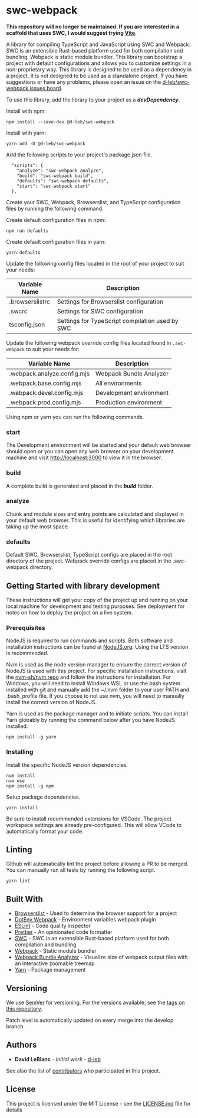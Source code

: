 # swc-webpack

**This repository will no longer be maintained. If you are interested in a scaffold that uses SWC, I would suggest trying [Vite](https://github.com/vitejs/vite).**

A library for compiling TypeScript and JavaScript using SWC and Webpack. SWC is an extensible Rust-based platform used for both compilation and bundling. Webpack is static module bundler.
This library can bootstrap a project with default configurations and allows you to customize settings in a non-proprietary way. This library is designed to be used as a dependency in a
project. It is not designed to be used as a standalone project. If you have suggestions or have any problems, please open an issue on the
[d-leb/swc-webpack issues board](https://github.com/d-leb/swc-webpack/issues).

To use this library, add the library to your project as a ***devDependency***.

Install with npm:

```
npm install --save-dev @d-leb/swc-webpack
```

Install with yarn:

```
yarn add -D @d-leb/swc-webpack
```

Add the following scripts to your project's package.json file.

```
  "scripts": {
    "analyze": "swc-webpack analyze",
    "build": "swc-webpack build",
    "defaults": "swc-webpack defaults",
    "start": "swc-webpack start"
  },
```

Create your SWC, Webpack, Browserslist, and TypeScript configuration files by running the following command.

Create default configuration files in npm:

```
npm run defaults
```

Create default configuration files in yarn:

```
yarn defaults
```

Update the following config files located in the root of your project to suit your needs:

| Variable Name | Description |
| --- | --- |
| .browserslistrc | Settings for Browserslist configuration |
| .swcrc | Settings for SWC configuration |
| tsconfig.json | Settings for TypeScript compilation used by SWC |

Update the following webpack override config files located found in ```.swc-webpack``` to suit your needs for:

| Variable Name | Description |
| --- | --- |
| .webpack.analyze.config.mjs | Webpack Bundle Analyzer |
| .webpack.base.config.mjs | All environments |
| .webpack.devel.config.mjs | Development environment |
| .webpack.prod.config.mjs | Production environment |

Using npm or yarn you can run the following commands.

### start

The Development environment will be started and your default web browser should open or you can open any web browser on your development machine and visit
[http://localhost:3000](http://localhost:3000) to view it in the browser.

### build

A complete build is generated and placed in the ***build*** folder.

### analyze

Chunk and module sizes and entry points are calculated and displayed in your default web browser. This is useful for identifying which libraries are
taking up the most space.

### defaults

Default SWC, Browserslist, TypeScript configs are placed in the root directory of the project. Webpack override configs are placed in the .swc-webpack directory.

## Getting Started with library development

These instructions will get your copy of the project up and running on your local machine for development and testing purposes. See deployment for notes on how to deploy the project on a live system.

### Prerequisites

NodeJS is required to run commands and scripts. Both software and installation instructions can be found at [NodeJS.org](https://nodejs.org/). Using the LTS version is recommended.

Nvm is used as the node version manager to ensure the correct version of NodeJS is used with this project. For specific installation instructions, visit the
[nvm-sh/nvm repo](https://github.com/nvm-sh/nvm) and follow the instructions for installation. For Windows, you will need to install Windows WSL or use the bash system installed with git and manually
add the ~/.nvm folder to your user PATH and .bash_profile file. If you choose to not use nvm, you will need to manually install the correct version of NodeJS.

Yarn is used as the package manager and to initiate scripts. You can install Yarn globably by running the command below after you have NodeJS installed.

```
npm install -g yarn
```

### Installing

Install the specific NodeJS version dependencies.

```
nvm install
nvm use
npm install -g npm
```

Setup package dependencies.

```
yarn install
```

Be sure to install recommended extensions for VSCode. The project workspace settings are already pre-configured. This will allow VCode to automatically format your code.

## Linting

Github will automatically lint the project before allowing a PR to be merged. You can manually run all tests by running the following script.

```
yarn lint
```

## Built With

- [Browserslist](https://github.com/browserslist/browserslist) - Used to determine the browser support for a project
- [DotEnv Webpack](https://github.com/mrsteele/dotenv-webpack/) - Environment variables webpack plugin
- [ESLint](https://eslint.org/) - Code quality inspector
- [Prettier](https://prettier.io/) - An opinionated code formatter
- [SWC](https://swc.rs/) - SWC is an extensible Rust-based platform used for both compilation and bundling
- [Webpack](https://webpack.js.org/) - Static module bundler
- [Webpack Bundle Analyzer](https://github.com/webpack-contrib/webpack-bundle-analyzer/) - Visualize size of webpack output files with an interactive zoomable treemap
- [Yarn](https://yarnpkg.com/) - Package management

## Versioning

We use [SemVer](http://semver.org/) for versioning. For the versions available, see the [tags on this repository](https://github.com/your/project/tags).

Patch level is automatically updated on every merge into the develop branch.

## Authors

- **David LeBlanc** - _Initial work_ - [d-leb](https://github.com/d-leb)

See also the list of [contributors](https://github.com/d-leb/swc-webpack/graphs/contributors) who participated in this project.

## License

This project is licensed under the MIT License - see the [LICENSE.md](LICENSE.md) file for details
